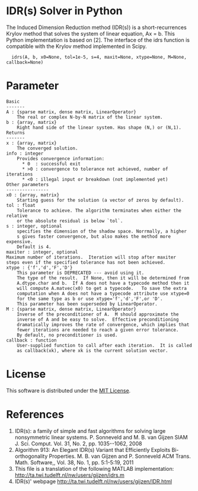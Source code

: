 # IDR(s) Solver in Python
The Induced Dimension Reduction method (IDR(s)) is a short-recurrences Krylov method that
solves the system of linear equation,
                                      Ax = b.
This Python implementation is based on [2]. The interface of the idrs function is compatible
with the Krylov method implemented in Scipy.

      idrs(A, b, x0=None, tol=1e-5, s=4, maxit=None, xtype=None, M=None, callback=None)
# Parameter
    Basic
    -------
    A : {sparse matrix, dense matrix, LinearOperator}
        The real or complex N-by-N matrix of the linear system.
    b : {array, matrix}
        Right hand side of the linear system. Has shape (N,) or (N,1).
    Returns
    -------
    x : {array, matrix}
        The converged solution.
    info : integer
        Provides convergence information:
          * 0  : successful exit
          * >0 : convergence to tolerance not achieved, number of iterations
          * <0 : illegal input or breakdown (not implemented yet)
    Other parameters
    ----------------
    x0 : {array, matrix}
        Starting guess for the solution (a vector of zeros by default).
    tol : float
        Tolerance to achieve. The algorithm terminates when either the relative
        or the absolute residual is below `tol`.
    s : integer, optional
        specifies the dimension of the shadow space. Norrmally, a higher 
        s gives faster convergence, but also makes the method more expensive.
        Default is 4.
    maxiter : integer, optional
	Maximum number of iterations.  Iteration will stop after maxiter
	steps even if the specified tolerance has not been achieved.
    xtype : {'f','d','F','D'}
        This parameter is DEPRECATED --- avoid using it.
        The type of the result.  If None, then it will be determined from
        A.dtype.char and b.  If A does not have a typecode method then it
        will compute A.matvec(x0) to get a typecode.   To save the extra
        computation when A does not have a typecode attribute use xtype=0
        for the same type as b or use xtype='f','d','F',or 'D'.
        This parameter has been superseded by LinearOperator.
    M : {sparse matrix, dense matrix, LinearOperator}
        Inverse of the preconditioner of A.  M should approximate the
        inverse of A and be easy to solve.  Effective preconditioning 
        dramatically improves the rate of convergence, which implies that 
        fewer iterations are needed to reach a given error tolerance.  
        By default, no preconditioner is used.
    callback : function
        User-supplied function to call after each iteration.  It is called
        as callback(xk), where xk is the current solution vector.

# License

This software is distributed under the [MIT License](http://opensource.org/licenses/MIT).

# References
1. IDR(s): a family of simple and fast algorithms for solving large 
        nonsymmetric linear systems. 
        P. Sonneveld and M. B. van Gijzen
        SIAM J. Sci. Comput. Vol. 31, No. 2, pp. 1035--1062, 2008 
2. Algorithm 913: An Elegant IDR(s) Variant that Efficiently Exploits 
        Bi-orthogonality Properties. 
        M. B. van Gijzen and P. Sonneveld
        ACM Trans. Math. Software,, Vol. 38, No. 1, pp. 5:1-5:19, 2011
3. This file is a translation of the following MATLAB implementation:
http://ta.twi.tudelft.nl/nw/users/gijzen/idrs.m
4. IDR(s)' webpage http://ta.twi.tudelft.nl/nw/users/gijzen/IDR.html
